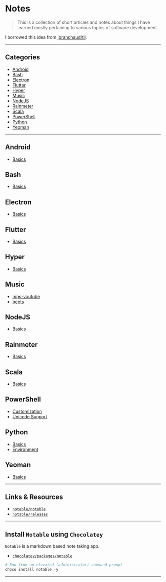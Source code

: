 
# Notes

> This is a collection of short articles and notes about things I have learned mostly pertaining to various topics of software development.

I borrowed this idea from [jbranchaud/til](https://github.com/jbranchaud/til).

---

## Categories

- [Android](https://github.com/patevs/notes#android)
- [Bash](https://github.com/patevs/notes#bash)
- [Electron](https://github.com/patevs/notes#electron)
- [Flutter](https://github.com/patevs/notes#flutter)
- [Hyper](https://github.com/patevs/notes#hyper)
- [Music](https://github.com/patevs/notes#music)
- [NodeJS](https://github.com/patevs/notes#nodejs)
- [Rainmeter](https://github.com/patevs/notes#rainmeter)
- [Scala](https://github.com/patevs/notes#scala)
- [PowerShell](https://github.com/patevs/notes#powershell)
- [Python](https://github.com/patevs/notes#python)
- [Yeoman](https://github.com/patevs/notes#yeoman)

---

## Android

- [Basics](https://github.com/patevs/notes/blob/master/android/android-basics.md)

## Bash

- [Basics](https://github.com/patevs/notes/blob/master/bash/bash-basics.md)

## Electron

- [Basics](https://github.com/patevs/notes/blob/master/electron/electron-basics.md)

## Flutter

- [Basics](https://github.com/patevs/notes/blob/master/flutter/flutter-basics.md)

## Hyper

- [Basics](https://github.com/patevs/notes/blob/master/hyper/hyper-basics.md)

## Music

- [mps-youtube](https://github.com/patevs/notes/blob/master/music/mpsyt.md)
- [beets](https://github.com/patevs/notes/blob/master/music/beets.md)

## NodeJS

- [Basics](https://github.com/patevs/notes/blob/master/nodejs/node-basics.md)

## Rainmeter

- [Basics](https://github.com/patevs/notes/blob/master/rainmeter/rainmeter-basics.md)

## Scala

- [Basics](https://github.com/patevs/notes/blob/master/scala/scala-basics.md)

## PowerShell

- [Customization](https://github.com/patevs/notes/blob/master/powershell/powershell-custom.md)
- [Unicode Support](https://github.com/patevs/notes/blob/master/powershell/unicode-support.md)

## Python

- [Basics](https://github.com/patevs/notes/blob/master/python/python-basics.md)
- [Environment](https://github.com/patevs/notes/blob/master/python/python-environment.md)

## Yeoman

- [Basics](https://github.com/patevs/notes/blob/master/yeoman/yeoman-basics.md)

---

## Links & Resources

- [`notable/notable`](https://github.com/notable/notable)
- [`notable/releases`](https://github.com/notable/notable/releases)

---

## Install `Notable` using `Chocolatey`

`Notable` is a markdown based note taking app.

- [`chocolatey/packages/notable`](https://chocolatey.org/packages/notable)

```powershell
# Run from an elevated (administrator) command prompt
choco install notable -y
```

---
